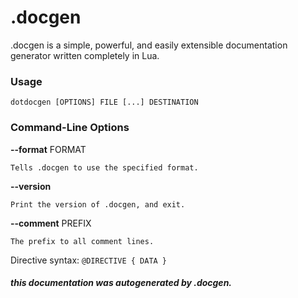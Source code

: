 # .docgen

  .docgen is a simple, powerful, and easily extensible documentation generator written completely in Lua.



### Usage

  `dotdocgen [OPTIONS] FILE [...] DESTINATION`



### Command-Line Options

  **--format** FORMAT

    Tells .docgen to use the specified format.



  **--version**

    Print the version of .docgen, and exit.



  **--comment** PREFIX

    The prefix to all comment lines.



Directive syntax: `@DIRECTIVE { DATA }`



##### _this documentation was autogenerated by .docgen._